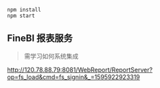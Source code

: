 
```shell
npm install
npm start
```
## FineBI 报表服务 
> 需学习如何系统集成

http://120.78.88.79:8081/WebReport/ReportServer?op=fs_load&cmd=fs_signin&_=1595922923319
